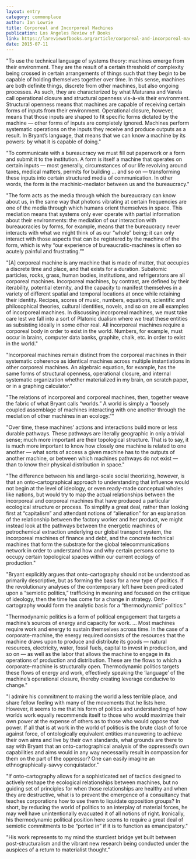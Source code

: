 ```yaml
---
layout: entry
category: commonplace
author: Ian Lowrie
title: Corporeal and Incorporeal Machines
publication: Los Angeles Review of Books
link: https://lareviewofbooks.org/article/corporeal-and-incorporeal-machines-new-materialism/
date: 2015-07-11
---
```


"To use the technical language of systems theory: machines emerge from their environment. They are the result of a certain threshold of complexity being crossed in certain arrangements of things such that they begin to be capable of holding themselves together over time. In this sense, machines are both definite things, discrete from other machines, but also ongoing processes. As such, they are characterized by what Maturana and Varela call operational closure and structural openness vis-à-vis their environment. Structural openness means that machines are capable of receiving certain forms of inputs from their environment. Operational closure, however, means that those inputs are shaped to fit specific forms dictated by the machine — other forms of inputs are completely ignored. Machines perform systematic operations on the inputs they receive and produce outputs as a result. In Bryant’s language, that means that we can know a machine by its powers: by what it is capable of doing."

"To communicate with a bureaucracy we must fill out paperwork or a form and submit it to the institution. A form is itself a machine that operates on certain inputs — most generally, circumstances of our life revolving around taxes, medical matters, permits for building … and so on — transforming these inputs into certain structured media of communication. In other words, the form is the machinic-mediator between us and the bureaucracy."

"The form acts as the media through which the bureaucracy can know about us, in the same way that photons vibrating at certain frequencies are one of the media through which humans orient themselves in space. This mediation means that systems only ever operate with partial information about their environments: the mediation of our interaction with bureaucracies by forms, for example, means that the bureaucracy never interacts with what we might think of as our “whole” being; it can only interact with those aspects that can be registered by the machine of the form, which is why “our experience of bureaucratic-machines is often so acutely painful and frustrating.”"

"[A] corporeal machine is any machine that is made of matter, that occupies a discrete time and place, and that exists for a duration. Subatomic particles, rocks, grass, human bodies, institutions, and refrigerators are all corporeal machines. Incorporeal machines, by contrast, are defined by their iterability, potential eternity, and the capacity to manifest themselves in a variety of different spatial and temporal locations at once while retaining their identity. Recipes, scores of music, numbers, equations, scientific and philosophical theories, cultural identities, novels, and so on are all examples of incorporeal machines. In discussing incorporeal machines, we must take care lest we fall into a sort of Platonic dualism where we treat these entities as subsisting ideally in some other real. All incorporeal machines require a corporeal body in order to exist in the world. Numbers, for example, must occur in brains, computer data banks, graphite, chalk, etc. in order to exist in the world."

"Incorporeal machines remain distinct from the corporeal machines in their systematic coherence as identical machines across multiple instantiations in other corporeal machines. An algebraic equation, for example, has the same forms of structural openness, operational closure, and internal systematic organization whether materialized in my brain, on scratch paper, or in a graphing calculator."

"The relations of incorporeal and corporeal machines, then, together weave the fabric of what Bryant calls “worlds.” A world is simply a “loosely coupled assemblage of machines interacting with one another through the mediation of other machines in an ecology.”"

"Over time, these machines’ actions and interactions build more or less durable pathways. These pathways are literally geographic in only a trivial sense; much more important are their topological structure. That is to say, it is much more important to know how closely one machine is related to one another ­— what sorts of access a given machine has to the outputs of another machine, or between which machines pathways do not exist — than to know their physical distribution in space."

"The difference between his and large-scale social theorizing, however, is that an onto-cartographical approach to understanding that influence would not begin at the level of ideology, or even ready-made conceptual wholes like nations, but would try to map the actual relationships between the incorporeal and corporeal machines that have produced a particular ecological structure or process. To simplify a great deal, rather than looking first at “capitalism” and attendant notions of “alienation” for an explanation of the relationship between the factory worker and her product, we might instead look at the pathways between the energetic machines of petrochemical extraction underlying our global transport system, the incorporeal machines of finance and debt, and the concrete technical machines that form the substrate for the global telecommunications network in order to understand how and why certain persons come to occupy certain topological spaces within our current ecology of production."

"Bryant explicitly argues that onto-cartography should not be understood as primarily descriptive, but as forming the basis for a new type of politics. If the revolutionary analyses of the contemporary left have been predicated upon a “semiotic politics,” trafficking in meaning and focused on the critique of ideology, then the time has come for a change in strategy. Onto-cartography would form the analytic basis for a “thermodynamic” politics:"

"Thermodynamic politics is a form of political engagement that targets a machine’s sources of energy and capacity for work. … Most machines require work and energy to sustain themselves across time. In the case of a corporate-machine, the energy required consists of the resources that the machine draws upon to produce and distribute its goods — natural resources, electricity, water, fossil fuels, capital to invest in production, and so on — as well as the labor that allows the machine to engage in its operations of production and distribution. These are the flows to which a corporate-machine is structurally open. Thermodynamic politics targets these flows of energy and work, effectively speaking the ‘language’ of the machine’s operational closure, thereby creating leverage conducive to change."

"I admire his commitment to making the world a less terrible place, and share fellow feeling with many of the movements that he lists here. However, it seems to me that his form of politics and understanding of how worlds work equally recommends itself to those who would maximize their own power at the expense of others as to those who would oppose that power. If all that is at work in the world of politics is the brute clash of force against force, of ontologically equivalent entities maneuvering to achieve their own aims and live by their own standards, what grounds are there to say with Bryant that an onto-cartographical analysis of the oppressed’s own capabilities and aims would in any way necessarily result in compassion for them on the part of the oppressor? One can easily imagine an ethnographically-savvy conquistador."

"If onto-cartography allows for a sophisticated set of tactics designed to actively reshape the ecological relationships between machines, but no guiding set of principles for when those relationships are healthy and when they are destructive, what is to prevent the emergence of a consultancy that teaches corporations how to use them to liquidate opposition groups? In short, by reducing the world of politics to an interplay of material forces, he may well have unintentionally evacuated it of all notions of right. Ironically, his thermodynamic political position here seems to require a great deal of semiotic commitments to be “ported in” if it is to function as emancipatory."

"His work represents to my mind the sturdiest bridge yet built between post-structuralism and the vibrant new research being conducted under the auspices of a return to materialist thought."
